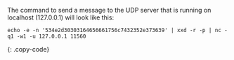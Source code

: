 The command to send a message to the UDP server that is running on localhost (127.0.0.1) will look like this:

```shell
echo -e -n '534e2d30303164656661756c7432352e373639' | xxd -r -p | nc -q1 -w1 -u 127.0.0.1 11560
```
{: .copy-code}